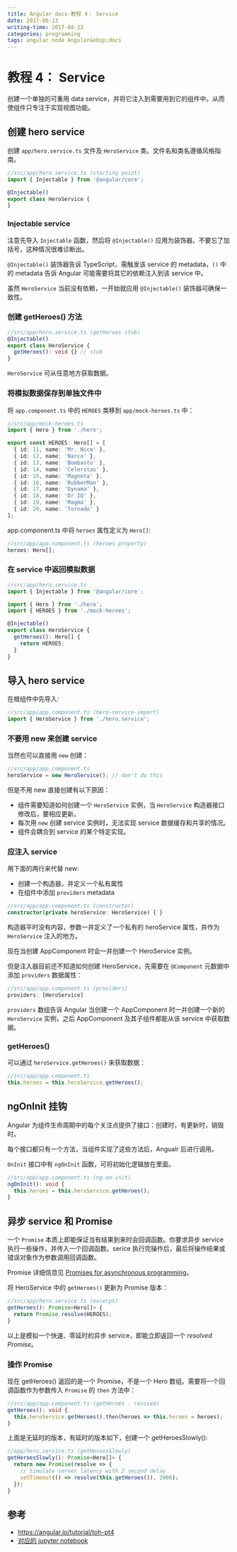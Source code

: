 ```yaml
---
title: Angular docs-教程 4： Service
date: 2017-06-13
writing-time: 2017-08-22
categories: programming
tags: angular node Angular&nbsp;docs
---
```


# 教程 4： Service


创建一个单独的可重用 data service，并将它注入到需要用到它的组件中。从而使组件只专注于实现视图功能。


## 创建  hero service

创建 `app/hero.service.ts` 文件及 `HeroService` 类。文件名和类名遵循风格指南。

```typescript
//src/app/hero.service.ts (starting point)
import { Injectable } from '@angular/core';

@Injectable()
export class HeroService {
}
```

### Injectable service

注意先导入 `Injectable` 函数，然后将 `@Injectable()` 应用为装饰器。不要忘了加括号，这种情况很难诊断出。

`@Injectable()` 装饰器告诉 TypeScript，需触发该 service 的 metadata，`()` 中的 metadata 告诉 Angular 可能需要将其它的依赖注入到该 service 中。

虽然 `HeroService` 当前没有依赖，一开始就应用 `@Injectable()` 装饰器可确保一致性。


### 创建  getHeroes() 方法

```typescript
//src/app/hero.service.ts (getHeroes stub)
@Injectable()
export class HeroService {
  getHeroes(): void {} // stub
}
```

`HeroService` 可从任意地方获取数据。


### 将模拟数据保存到单独文件中

将 `app.component.ts` 中的 `HEROES` 类移到 `app/mock-heroes.ts` 中：

```typescript
//src/app/mock-heroes.ts
import { Hero } from './hero';

export const HEROES: Hero[] = [
  { id: 11, name: 'Mr. Nice' },
  { id: 12, name: 'Narco' },
  { id: 13, name: 'Bombasto' },
  { id: 14, name: 'Celeritas' },
  { id: 15, name: 'Magneta' },
  { id: 16, name: 'RubberMan' },
  { id: 17, name: 'Dynama' },
  { id: 18, name: 'Dr IQ' },
  { id: 19, name: 'Magma' },
  { id: 20, name: 'Tornado' }
];
```

app.component.ts 中将 `heroes` 属性定义为 `Hero[]`:

```typescript
//src/app/app.component.ts (heroes property)
heroes: Hero[];
```

### 在 service 中返回模拟数据

```typescript
//src/app/hero.service.ts
import { Injectable } from '@angular/core';

import { Hero } from './hero';
import { HEROES } from './mock-heroes';

@Injectable()
export class HeroService {
  getHeroes(): Hero[] {
    return HEROES;
  }
}
```


## 导入 hero service

在根组件中先导入:

```typescript
//src/app/app.component.ts (hero-service-import)
import { HeroService } from './hero.service';
```

### 不要用 new 来创建 service 

当然也可以直接用 `new` 创建：

```typescript
//src/app/app.component.ts
heroService = new HeroService(); // don't do this
```

但是不用 new 直接创建有以下原因：

+ 组件需要知道如何创建一个 `HeroService` 实例，当 `HeroService` 构造器接口修改后，要相应更新。
+ 每次用 `new` 创建 service 实例时，无法实现 service 数据缓存和共享的情况。
+ 组件会耦合到 service 的某个特定实现。

### 应注入 service

用下面的两行来代替 new:

+ 创建一个构造器，并定义一个私有属性
+ 在组件中添加 `providers` metadata

```typescript
//src/app/app.component.ts (constructor)
constructor(private heroService: HeroService) { }
```

构造器平时没有内容，参数一并定义了一个私有的 heroService 属性，并作为 `HeroService` 注入的地方。

现在当创建 AppComponent 时会一并创建一个 HeroService 实例。

但是注入器目前还不知道如何创建 HeroService，先需要在 `@Component` 元数据中添加 `providers` 数据属性：

```typescript
//src/app/app.component.ts (providers)
providers: [HeroService]
```

`providers` 数组告诉 Angular 当创建一个 AppComponent 时一并创建一个新的 `HeroService` 实例，之后 AppComponent 及其子组件都能从该 service 中获取数据。


### getHeroes()

可以通过 `heroService.getHeroes()` 来获取数据：

```typescript
//src/app/app.component.ts
this.heroes = this.heroService.getHeroes();
```

## ngOnInit 挂钩

Angular 为组件生命周期中的每个关注点提供了接口：创建时，有更新时，销毁时。

每个接口都只有一个方法，当组件实现了这些方法后，Angualr 后进行调用。

`OnInit` 接口中有 `ngOnInit` 函数，可将初始化逻辑放在里面。

```typescript
//src/app/app.component.ts (ng-on-init)
ngOnInit(): void {
  this.heroes = this.heroService.getHeroes();
}
```

## 异步 service 和 Promise

一个 `Promise` 本质上即能保证当有结果到来时会回调函数。你要求异步 service 执行一些操作，并传入一个回调函数。serice 执行完操作后，最后将操作结果或错误对象作为参数调用回调函数。

Promise 详细信息见 [Promises for asynchronous programming](http://exploringjs.com/es6/ch_promises.html)。

将 HeroService 中的 `getHeroes()` 更新为 Promise 版本：

```typescript
//src/app/hero.service.ts (excerpt)
getHeroes(): Promise<Hero[]> {
  return Promise.resolve(HEROES);
}
```

以上是模拟一个快速、零延时的异步 service，即能立即返回一个 *resolved Promise*。

### 操作 Promise

现在 getHeroes() 返回的是一个 Promise，不是一个 Hero 数组。需要将一个回调函数作为参数传入 `Promise` 的 `then` 方法中：

```typescript
//src/app/app.component.ts (getHeroes - revised)
getHeroes(): void {
  this.heroService.getHeroes().then(heroes => this.heroes = heroes);
}
```

上面是无延时的版本，有延时的版本如下，创建一个 getHeroesSlowly():

```typescript
//app/hero.service.ts (getHeroesSlowly)
getHeroesSlowly(): Promise<Hero[]> {
  return new Promise(resolve => {
    // Simulate server latency with 2 second delay
    setTimeout(() => resolve(this.getHeroes()), 2000);
  });
}
```
## 参考

+ https://angular.io/tutorial/toh-pt4
+ [对应的 jupyter notebook](https://github.com/haiiiiiyun/angular-docs-notebook/blob/master/tutorial_4_services.ipynb)
